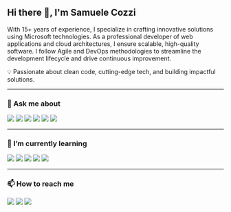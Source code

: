 ## Hi there 👋, I'm Samuele Cozzi

With 15+ years of experience, I specialize in crafting innovative solutions using Microsoft technologies. As a professional developer of web applications and cloud architectures, I ensure scalable, high-quality software. I follow Agile and DevOps methodologies to streamline the development lifecycle and drive continuous improvement.

💡 Passionate about clean code, cutting-edge tech, and building impactful solutions.

<!--
**samuele-cozzi/samuele-cozzi** is a ✨ _special_ ✨ repository because its `README.md` (this file) appears on your GitHub profile.

Here are some ideas to get you started:

- 🔭 I’m currently working on ...
- 🌱 I’m currently learning ...
- 👯 I’m looking to collaborate on ...
- 🤔 I’m looking for help with ...
- 💬 Ask me about ...
- 📫 How to reach me: ...
- 😄 Pronouns: ...
- ⚡ Fun fact: ...

https://simpleicons.org/
https://rahuldkjain.github.io/gh-profile-readme-generator/
-->

---

### 💬 Ask me about

[![](https://img.shields.io/static/v1?label=&message=dotnet&color=512BD4&style=for-the-badge&logo=dotnet)](https://dotnet.microsoft.com/en-us/) 
[![](https://img.shields.io/static/v1?label=&message=sql%20server&color=CC2927&style=for-the-badge&logo=microsoftsqlserver)](https://www.microsoft.com/en-us/sql-server/sql-server-downloads) 
[![](https://img.shields.io/static/v1?label=&message=azure&color=0078D4&style=for-the-badge&logo=microsoftazure)](https://azure.microsoft.com/en-us) 
[![](https://img.shields.io/static/v1?label=&message=github%20actions&color=2088FF&style=for-the-badge&logo=githubactions)](https://docs.github.com/en/actions) 
[![](https://img.shields.io/static/v1?label=&message=kubernetes&color=326CE5&style=for-the-badge&logo=kubernetes)](https://kubernetes.io/) 
[![](https://img.shields.io/static/v1?label=&message=obsidian&color=7C3AED&style=for-the-badge&logo=obsidian)](https://obsidian.md/)

---

### 🌱 I’m currently learning

[![](https://img.shields.io/static/v1?label=&message=dapr&color=0d2192&style=for-the-badge&logo=dapr&logoColor=white)](https://dapr.io/) 
[![](https://img.shields.io/static/v1?label=&message=n8n&color=EA4B71&style=for-the-badge&logo=n8n&logoColor=white)](https://n8n.io/)
[![](https://img.shields.io/static/v1?label=&message=ollama&color=000000&style=for-the-badge&logo=ollama&logoColor=white)](https://ollama.com/) 
[![](https://img.shields.io/static/v1?label=&message=anaconda&color=44A833&style=for-the-badge&logo=anaconda&logoColor=white)](https://www.anaconda.com/)
[![](https://img.shields.io/static/v1?label=&message=home%20assistant&color=41BDF5&style=for-the-badge&logo=homeassistant&logoColor=white)](https://www.home-assistant.io/)

---

### 📫 How to reach me

[![](https://img.shields.io/static/v1?label=&message=blog&color=E67300&style=for-the-badge&logo=hugo&logoColor=white)](https://samuele-cozzi-io.github.io/website/)
[![](https://img.shields.io/static/v1?label=&message=linkedin&color=0077B5&style=for-the-badge&logo=linkedin&logoColor=white)](https://bit.ly/3osUk3O)
[![](https://img.shields.io/static/v1?label=&message=hackster&color=2E9FE6&style=for-the-badge&logo=hackster&logoColor=white)](https://www.hackster.io/samuele-cozzi) 

